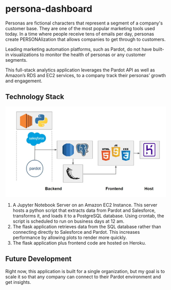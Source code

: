 # persona-dashboard

Personas are fictional characters that represent a segment of a company's customer base. They are one of the most popular marketing tools used today. In a time where people receive tens of emails per day, personas create PERSONAlization that allows companies to get through to customers. 

Leading marketing automation platforms, such as Pardot, do not have built-in visualizations to monitor the health of personas or any customer segments.

This full-stack analytics application leverages the Pardot API as well as Amazon’s RDS and EC2 services, to a company track their personas’ growth and engagement.

## Technology Stack
<img src= "https://github.com/JohnvanZalk/persona-dashboard/blob/master/images/technology_diagram.JPG" width="700">

1. A Jupyter Notebook Server on an Amazon EC2 Instance. This server hosts a python script that extracts data from Pardot and Salesforce, transforms it, and loads it to a PostgreSQL database. Using crontab, the script is scheduled to run on business days at 12 am.
2. The flask application retrieves data from the SQL database rather than connecting directly to Salesforce and Pardot. This increases performance by allowing plots to render more quickly.
3. The flask application plus frontend code are hosted on Heroku.

## Future Development
Right now, this application is built for a single organization, but my goal is to scale it so that any company can connect to their Pardot environment and get insights.

